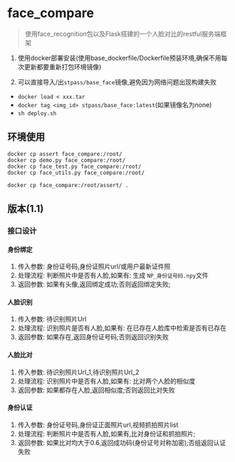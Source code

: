 # face_compare

> 使用face_recognition包以及Flask搭建的一个人脸对比的restful服务端框架

1. 使用docker部署安装(使用base_dockerfile/Dockerfile预装环境,确保不用每次更新都要重新打包环境镜像)

2. 可以直接导入/出`stpass/base_face`镜像,避免因为网络问题出现构建失败
 - `docker load < xxx.tar`
 - `docker tag <img_id> stpass/base_face:latest`(如果镜像名为none)
 - `sh deploy.sh`

## 环境使用

```
docker cp assert face_compare:/root/
docker cp demo.py face_compare:/root/
docker cp face_test.py face_compare:/root/
docker cp face_utils.py face_compare:/root/

docker cp face_compare:/root/assert/ .
```

## 版本(1.1)

### 接口设计

#### 身份绑定

1. 传入参数: 身份证号码,身份证照片url/或用户最新证件照
2. 处理流程: 判断照片中是否有人脸,如果有: 生成 `NP_身份证号码.npy`文件
3. 返回参数: 如果有头像,返回绑定成功;否则返回绑定失败;

#### 人脸识别

1. 传入参数: 待识别照片Url
2. 处理流程: 识别照片是否有人脸,如果有: 在已存在人脸库中检索是否有已存在
3. 返回参数: 如果存在,返回身份证号码;否则返回识别失败

#### 人脸比对

1. 传入参数: 待识别照片Url_1,待识别照片Url_2
2. 处理流程: 识别照片中是否有人脸,如果有: 比对两个人脸的相似度
3. 返回参数: 如果都存在人脸,返回相似度;否则返回比对失败

#### 身份认证

1. 传入参数: 身份证号码,身份证正面照片url,视频抓拍照片list
2. 处理流程: 判断照片中是否有人脸,如果有,比对身份证和抓拍照片;
3. 返回参数: 如果比对均大于0.6,返回成功码(身份证号对称加密);否组返回认证失败
